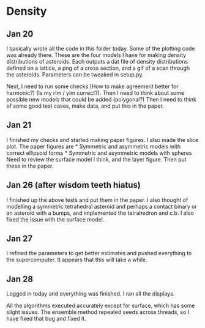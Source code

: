 # Density

## Jan 20

I basically wrote all the code in this folder today. Some of the plotting code was already there. These are the four models I have for making density distributions of asteroids. Each outputs a dat file of density distributions defined on a lattice, a png of a cross section, and a gif of a scan through the asteroids. Parameters can be tweaked in setup.py.

Next, I need to run some checks (How to make agreement better for harmonic?) (Is my rlm / ylm correct?). Then I need to think about some possible new models that could be added (polygonal?) Then I need to think of some good test cases, make data, and put this in the paper.

## Jan 21

I finished my checks and started making paper figures. I also made the slice plot. The paper figures are 
    * Symmetric and asymmetric models with correct ellipsoid forms
    * Symmetric and asymmetric models with spheres
Need to review the surface model I think, and the layer figure. Then put these in the paper.

## Jan 26 (after wisdom teeth hiatus)

I finished up the above tests and put them in the paper. I also thought of modelling a symmetric tetrahedral asteroid and perhaps a contact binary or an asteroid with a bumps, and implemented the tetrahedron and c.b. I also fixed the issue with the surface model.

## Jan 27

I refined the parameters to get better estimates and pushed everything to the supercomputer. It appears that this will take a while.

## Jan 28

Logged in today and everything was finished. I ran all the displays.

All the algorithms executed accurately except for surface, which has some slight issues. The ensemble method repeated seeds across threads, so I have fixed that bug and fixed it.